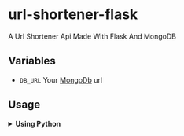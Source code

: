 # url-shortener-flask
A Url Shortener Api Made With Flask And MongoDB

## Variables

- `DB_URL` Your [MongoDb](https://www.mongodb.com/) url


## Usage

<details>
  <summary><b>Using Python</b></summary>
  <pre>
  <code class="language-python">
   import requests
   base_url = 'https://url-shortener-flask-1-production.up.railway.app/'  # Update with your API base URL
    
    # Create a shortened URL
    long_url = 'https://www.twitter.com'
    data = {'long_url': long_url}
    response = requests.get(base_url + 'shorten', json=data)
    
    if response.status_code == 201:
        shortened_url = response.json()['shortened_url']
        print('Shortened URL:', shortened_url)
    else:
        print('Error creating shortened URL:', response.json())
</code>
</pre>
</details>

